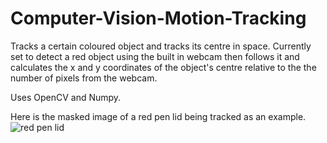 # Computer-Vision-Motion-Tracking
Tracks a certain coloured object and tracks its centre in space.
Currently set to detect a red object using the built in webcam then follows it and calculates the x and y coordinates of the object's centre 
relative to the the number of pixels from the webcam. 

Uses OpenCV and Numpy. 

Here is the masked image of a red pen lid being tracked as an example.
![red pen lid](https://user-images.githubusercontent.com/11806169/186171524-27516d81-1163-4305-91cb-8d60f138f6eb.jpg)
